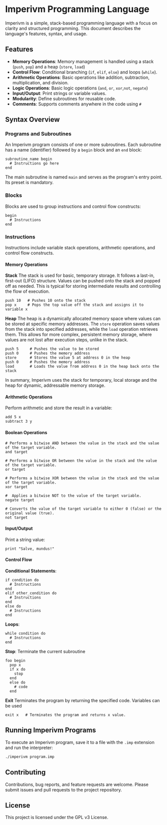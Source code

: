 # Imperivm Programming Language

Imperivm is a simple, stack-based programming language with a focus on clarity and structured programming. This document
describes the language's features, syntax, and usage.

## Features

- **Memory Operations**: Memory management is handled using a stack (`push`, `pop`) and a heap (`store`, `load`)
- **Control Flow**: Conditional branching (`if`, `elif`, `else`) and loops (`while`).
- **Arithmetic Operations**: Basic operations like addition, subtraction, multiplication, and division.
- **Logic Operations**: Basic logic operations (`and`, `or`, `xor`,`not`, `negate`)
- **Input/Output**: Print strings or variable values.
- **Modularity**: Define subroutines for reusable code.
- **Comments**: Supports comments anywhere in the code using `#`

## Syntax Overview

### Programs and Subroutines

An Imperivm program consists of one or more subroutines. Each subroutine has a name (identifier) followed by a `begin`
block and an `end` block:

```imperivm
subroutine_name begin
  # Instructions go here
end
```

The main subroutine is named `main` and serves as the program's entry point. Its preset is mandatory.

### Blocks

Blocks are used to group instructions and control flow constructs:

```imperivm
begin
  # Instructions
end
```

### Instructions

Instructions include variable stack operations, arithmetic operations, and control flow constructs.


#### Memory Operations

**Stack**
The stack is used for basic, temporary storage. It follows a last-in, first-out (LIFO) structure.
Values can be pushed onto the stack and popped off as needed.
This is typical for storing intermediate results and controlling the flow of execution.

```imperivm
push 10   # Pushes 10 onto the stack
pop x     # Pops the top value off the stack and assigns it to variable x
```

**Heap**
The heap is a dynamically allocated memory space where values can be stored at specific memory addresses.
The `store` operation saves values from the stack into specified addresses, while the `load` operation retrieves them.
This allows for more complex, persistent memory storage, where values are not lost after execution steps, unlike in the
stack.

```
push 5     # Pushes the value to be stored
push 0     # Pushes the memory address
store      # Stores the value 5 at address 0 in the heap
push 0     # Pushes the memory address
load       # Loads the value from address 0 in the heap back onto the stack
```

In summary, Imperivm uses the stack for temporary, local storage and the heap for dynamic, addressable memory storage.

#### Arithmetic Operations

Perform arithmetic and store the result in a variable:

```imperivm
add 5 x
subtract 3 y
```

#### Boolean Operations

```
# Performs a bitwise AND between the value in the stack and the value of the target variable.
and target
```

```
# Performs a bitwise OR between the value in the stack and the value of the target variable.
or target
```

```
# Performs a bitwise XOR between the value in the stack and the value of the target variable.
xor target
```

```
#  Applies a bitwise NOT to the value of the target variable.
negate target
```

```
# Converts the value of the target variable to either 0 (false) or the original value (true).
not target
```

#### Input/Output

Print a string value:

```imperivm
print "Salve, mundus!"
```

#### Control Flow

**Conditional Statements**:

```imperivm
if condition do
  # Instructions
end
elif other_condition do
  # Instructions
end
else do
  # Instructions
end
```

**Loops**:

```imperivm
while condition do
  # Instructions
end
```

**Stop**:
Terminate the current subroutine

```imperivm
foo begin
  pop x
  if x do
    stop
  end 
  else do
    # code
  end
```

**Exit**
Terminates the program by returning the specified code. Variables can be used

```imperivm
exit x   # Terminates the program and returns x value.
```

## Running Imperivm Programs

To execute an Imperivm program, save it to a file with the `.imp` extension and run the interpreter:

```bash
./imperivm program.imp
```

## Contributing

Contributions, bug reports, and feature requests are welcome. Please submit issues and pull requests to the project
repository.

## License

This project is licensed under the GPL v3 License.
